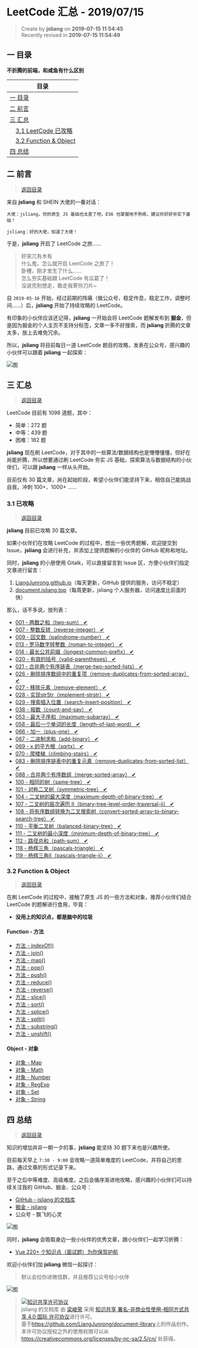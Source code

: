 LeetCode 汇总 - 2019/07/15
===

> Create by **jsliang** on **2019-07-15 11:54:45**  
> Recently revised in **2019-07-15 11:54:49**

## <a name="chapter-one" id="chapter-one">一 目录</a>

**不折腾的前端，和咸鱼有什么区别**

| 目录 |
| --- | 
| [一 目录](#chapter-one) | 
| <a name="catalog-chapter-two" id="catalog-chapter-two"></a>[二 前言](#chapter-two) |
| <a name="catalog-chapter-three" id="catalog-chapter-three"></a>[三 汇总](#chapter-three) |
| &emsp;[3.1 LeetCode 已攻略](#chapter-three-one) |
| &emsp;[3.2 Function & Object](#chapter-three-two) |
| <a name="catalog-chapter-four" id="catalog-chapter-four"></a>[四 总结](#chapter-four) |

## <a name="chapter-two" id="chapter-two">二 前言</a>

> [返回目录](#chapter-one)

来自 **jsliang** 和 SHEIN 大佬的一番对话：

```
大佬：jsliang，你的原生 JS 基础也太差了吧，ES6 也掌握地不熟练，建议你好好夯实下基础！

jsliang：好的大佬，知道了大佬！
```

于是，**jsliang** 开启了 LeetCode 之旅……

> 好突兀有木有  
> 什么鬼，怎么就开启 LeetCode 之旅了！  
> 卧槽，刚才发生了什么……  
> 怎么夯实基础跟 LeetCode 有瓜葛了！  
> 没说完别想走，敢走我寄你刀片~

自 `2019-05-16` 开始，经过前期的阵痛（做公众号，稳定作息，稳定工作，调整时间……）后，**jsliang** 开始了持续攻略的 LeetCode。

有印象的小伙伴应该还记得，**jsliang** 一开始会将 LeetCode 题解发布到 **掘金**，但是因为掘金的个人主页不支持分标签，文章一多不好搜索，而 **jsliang** 折腾的文章太多，放上去难免冗余。

所以，**jsliang** 将目前每日一道 LeetCode 题目的攻略，发表在公众号，感兴趣的小伙伴可以跟着 **jsliang** 一起探索：

![图](../../../public-repertory/img/z-small-wechat-public-address.jpg)

## <a name="chapter-three" id="chapter-three">三 汇总</a>

> [返回目录](#chapter-one)

LeetCode 目前有 1098 道题，其中：

* 简单：272 题
* 中等：439 题
* 困难：182 题

**jsliang** 现在刷 LeetCode，对于其中的一些算法/数据结构也是懵懵懂懂，但好在尚能折腾，所以想要通过刷 LeetCode 夯实 JS 基础，探索算法与数据结构的小伙伴们，可以跟 **jsliang** 一样从头开始。

目前仅有 30 篇文章，尚在起始阶段，希望小伙伴们能坚持下来，相信自己能挑战自我，冲刺 100+、1000+ ……

### <a name="chapter-three-one" id="chapter-three-one">3.1 已攻略</a>

> [返回目录](#chapter-one)

**jsliang** 目前已攻略 30 篇文章。

如果小伙伴们在攻略 LeetCode 的过程中，想出一些优秀题解，欢迎提交到 Issue，**jsliang** 会进行补充，并添加上提供题解的小伙伴的 GitHub 昵称和地址。

同时，**jsliang** 的小册使用 Gitalk，可以直接留言到 Issue 区，方便小伙伴们指定文章进行留言：

1. [LiangJunrong.github.io](http://liangjunrong.github.io)（每天更新，GitHub 提供的服务，访问不稳定）
2. [document.jsliang.top](http://document.jsliang.top/)（每周更新，jsliang 个人服务器，访问速度比前面的快）

那么，话不多说，放列表：

* [001 - 两数之和（two-sum） ✔](https://github.com/LiangJunrong/document-library/blob/master/other-library/LeetCode/easy/001-%E4%B8%A4%E6%95%B0%E4%B9%8B%E5%92%8C%EF%BC%88two-sum%EF%BC%89.md)
* [007 - 整数反转（reverse-integer） ✔](https://github.com/LiangJunrong/document-library/blob/master/other-library/LeetCode/easy/007-%E6%95%B4%E6%95%B0%E5%8F%8D%E8%BD%AC%EF%BC%88reverse-integer%EF%BC%89.md)
* [009 - 回文数（palindrome-number） ✔](https://github.com/LiangJunrong/document-library/blob/master/other-library/LeetCode/easy/009-%E5%9B%9E%E6%96%87%E6%95%B0%EF%BC%88palindrome-number%EF%BC%89.md)
* [013 - 罗马数字转整数（roman-to-integer） ✔](https://github.com/LiangJunrong/document-library/blob/master/other-library/LeetCode/easy/013-%E7%BD%97%E9%A9%AC%E6%95%B0%E5%AD%97%E8%BD%AC%E6%95%B4%E6%95%B0%EF%BC%88roman-to-integer%EF%BC%89.md)
* [014 - 最长公共前缀（longest-common-prefix） ✔](https://github.com/LiangJunrong/document-library/blob/master/other-library/LeetCode/easy/014-%E6%9C%80%E9%95%BF%E5%85%AC%E5%85%B1%E5%89%8D%E7%BC%80%EF%BC%88longest-common-prefix%EF%BC%89.md)
* [020 - 有效的括号（valid-parentheses） ✔](https://github.com/LiangJunrong/document-library/blob/master/other-library/LeetCode/easy/020-%E6%9C%89%E6%95%88%E7%9A%84%E6%8B%AC%E5%8F%B7%EF%BC%88valid-parentheses%EF%BC%89.md)
* [021 - 合并两个有序链表（merge-two-sorted-lists） ✔](https://github.com/LiangJunrong/document-library/blob/master/other-library/LeetCode/easy/021-%E5%90%88%E5%B9%B6%E4%B8%A4%E4%B8%AA%E6%9C%89%E5%BA%8F%E9%93%BE%E8%A1%A8%EF%BC%88merge-two-sorted-lists%EF%BC%89.md)
* [026 - 删除排序数组中的重复项（remove-duplicates-from-sorted-array） ✔](https://github.com/LiangJunrong/document-library/blob/master/other-library/LeetCode/easy/026-%E5%88%A0%E9%99%A4%E6%8E%92%E5%BA%8F%E6%95%B0%E7%BB%84%E4%B8%AD%E7%9A%84%E9%87%8D%E5%A4%8D%E9%A1%B9%EF%BC%88remove-duplicates-from-sorted-array%EF%BC%89.md)
* [027 - 移除元素（remove-element） ✔](https://github.com/LiangJunrong/document-library/blob/master/other-library/LeetCode/easy/027-%E7%A7%BB%E9%99%A4%E5%85%83%E7%B4%A0%EF%BC%88remove-element%EF%BC%89.md)
* [028 - 实现strStr（implement-strstr） ✔](https://github.com/LiangJunrong/document-library/blob/master/other-library/LeetCode/easy/028-%E5%AE%9E%E7%8E%B0strStr%EF%BC%88implement-strstr%EF%BC%89.md)
* [029 - 搜索插入位置（search-insert-position） ✔](https://github.com/LiangJunrong/document-library/blob/master/other-library/LeetCode/easy/029-%E6%90%9C%E7%B4%A2%E6%8F%92%E5%85%A5%E4%BD%8D%E7%BD%AE%EF%BC%88search-insert-position%EF%BC%89.md)
* [038 - 报数（count-and-say） ✔](https://github.com/LiangJunrong/document-library/blob/master/other-library/LeetCode/easy/038-%E6%8A%A5%E6%95%B0%EF%BC%88count-and-say%EF%BC%89.md)
* [053 - 最大子序和（maximum-subarray） ✔](https://github.com/LiangJunrong/document-library/blob/master/other-library/LeetCode/easy/053-%E6%9C%80%E5%A4%A7%E5%AD%90%E5%BA%8F%E5%92%8C%EF%BC%88maximum-subarray%EF%BC%89.md)
* [058 - 最后一个单词的长度（length-of-last-word） ✔](https://github.com/LiangJunrong/document-library/blob/master/other-library/LeetCode/easy/058-%E6%9C%80%E5%90%8E%E4%B8%80%E4%B8%AA%E5%8D%95%E8%AF%8D%E7%9A%84%E9%95%BF%E5%BA%A6%EF%BC%88length-of-last-word%EF%BC%89.md)
* [066 - 加一（plus-one） ✔](https://github.com/LiangJunrong/document-library/blob/master/other-library/LeetCode/easy/066-%E5%8A%A0%E4%B8%80%EF%BC%88plus-one%EF%BC%89.md)
* [067 - 二进制求和（add-binary） ✔](https://github.com/LiangJunrong/document-library/blob/master/other-library/LeetCode/easy/067-%E4%BA%8C%E8%BF%9B%E5%88%B6%E6%B1%82%E5%92%8C%EF%BC%88add-binary%EF%BC%89.md)
* [069 - x 的平方根（sqrtx） ✔](https://github.com/LiangJunrong/document-library/blob/master/other-library/LeetCode/easy/069-x%E7%9A%84%E5%B9%B3%E6%96%B9%E6%A0%B9%EF%BC%88sqrtx%EF%BC%89.md)
* [070 - 爬楼梯（climbing-stairs） ✔]([./other-library/LeetCode/easy/070-爬楼梯（climbing-stairs）.md](https://github.com/LiangJunrong/document-library/blob/master/other-library/LeetCode/easy/070-%E7%88%AC%E6%A5%BC%E6%A2%AF%EF%BC%88climbing-stairs%EF%BC%89.md))
* [083 - 删除排序链表中的重复元素（remove-duplicates-from-sorted-list） ✔](https://github.com/LiangJunrong/document-library/blob/master/other-library/LeetCode/easy/083-%E5%88%A0%E9%99%A4%E6%8E%92%E5%BA%8F%E9%93%BE%E8%A1%A8%E4%B8%AD%E7%9A%84%E9%87%8D%E5%A4%8D%E5%85%83%E7%B4%A0%EF%BC%88remove-duplicates-from-sorted-list%EF%BC%89.md)
* [088 - 合并两个有序数组（merge-sorted-array） ✔](https://github.com/LiangJunrong/document-library/blob/master/other-library/LeetCode/easy/088-%E5%90%88%E5%B9%B6%E4%B8%A4%E4%B8%AA%E6%9C%89%E5%BA%8F%E6%95%B0%E7%BB%84%EF%BC%88merge-sorted-array%EF%BC%89.md)
* [100 - 相同的树（same-tree） ✔]([./other-library/LeetCode/easy/100-相同的树（same-tree）.md](https://github.com/LiangJunrong/document-library/blob/master/other-library/LeetCode/easy/100-%E7%9B%B8%E5%90%8C%E7%9A%84%E6%A0%91%EF%BC%88same-tree%EF%BC%89.md))
* [101 - 对称二叉树（symmetric-tree） ✔](https://github.com/LiangJunrong/document-library/blob/master/other-library/LeetCode/easy/101-%E5%AF%B9%E7%A7%B0%E4%BA%8C%E5%8F%89%E6%A0%91%EF%BC%88symmetric-tree%EF%BC%89.md)
* [104 - 二叉树的最大深度（maximum-depth-of-binary-tree） ✔](https://github.com/LiangJunrong/document-library/blob/master/other-library/LeetCode/easy/104-%E4%BA%8C%E5%8F%89%E6%A0%91%E7%9A%84%E6%9C%80%E5%A4%A7%E6%B7%B1%E5%BA%A6%EF%BC%88maximum-depth-of-binary-tree%EF%BC%89.md)
* [107 - 二叉树的层次遍历 II（binary-tree-level-order-traversal-ii） ✔](https://github.com/LiangJunrong/document-library/blob/master/other-library/LeetCode/easy/107-%E4%BA%8C%E5%8F%89%E6%A0%91%E7%9A%84%E5%B1%82%E6%AC%A1%E9%81%8D%E5%8E%86II%EF%BC%88binary-tree-level-order-traversal-ii%EF%BC%89.md)
* [108 - 将有序数组转换为二叉搜索树（convert-sorted-array-to-binary-search-tree） ✔](https://github.com/LiangJunrong/document-library/blob/master/other-library/LeetCode/easy/108-%E5%B0%86%E6%9C%89%E5%BA%8F%E6%95%B0%E7%BB%84%E8%BD%AC%E6%8D%A2%E4%B8%BA%E4%BA%8C%E5%8F%89%E6%90%9C%E7%B4%A2%E6%A0%91%EF%BC%88convert-sorted-array-to-binary-search-tree%EF%BC%89.md)
* [110 - 平衡二叉树（balanced-binary-tree） ✔](https://github.com/LiangJunrong/document-library/blob/master/other-library/LeetCode/easy/110-%E5%B9%B3%E8%A1%A1%E4%BA%8C%E5%8F%89%E6%A0%91%EF%BC%88balanced-binary-tree%EF%BC%89.md)
* [111 - 二叉树的最小深度（minimum-depth-of-binary-tree） ✔](https://github.com/LiangJunrong/document-library/blob/master/other-library/LeetCode/easy/111-%E4%BA%8C%E5%8F%89%E6%A0%91%E7%9A%84%E6%9C%80%E5%B0%8F%E6%B7%B1%E5%BA%A6%EF%BC%88minimum-depth-of-binary-tree%EF%BC%89.md)
* [112 - 路径总和（path-sum） ✔](https://github.com/LiangJunrong/document-library/blob/master/other-library/LeetCode/easy/112-%E8%B7%AF%E5%BE%84%E6%80%BB%E5%92%8C%EF%BC%88path-sum%EF%BC%89.md)
* [118 - 杨辉三角（pascals-triangle） ✔](https://github.com/LiangJunrong/document-library/blob/master/other-library/LeetCode/easy/118-%E6%9D%A8%E8%BE%89%E4%B8%89%E8%A7%92%EF%BC%88pascals-triangle%EF%BC%89.md)
* [119 - 杨辉三角II（pascals-triangle-ii） ✔](https://github.com/LiangJunrong/document-library/blob/master/other-library/LeetCode/easy/119-%E6%9D%A8%E8%BE%89%E4%B8%89%E8%A7%92II%EF%BC%88pascals-triangle-ii%EF%BC%89.md)

### <a name="chapter-three-two" id="chapter-three-two">3.2 Function & Object</a>

> [返回目录](#chapter-one)

在刷 LeetCode 的过程中，接触了原生 JS 的一些方法和对象，推荐小伙伴们结合 LeetCode 的题解进行食用，毕竟：

* **没用上的知识点，都是脑中的垃圾**

#### Function - 方法

* [方法 - indexOf()](https://github.com/LiangJunrong/document-library/blob/master/JavaScript-library/JavaScript/Function/indexOf.md)
* [方法 - join()](https://github.com/LiangJunrong/document-library/blob/master/JavaScript-library/JavaScript/Function/join.md)
* [方法 - map()]([./map.md](https://github.com/LiangJunrong/document-library/blob/master/JavaScript-library/JavaScript/Function/map.md))
* [方法 - pop()](https://github.com/LiangJunrong/document-library/blob/master/JavaScript-library/JavaScript/Function/pop.md)
* [方法 - push()](https://github.com/LiangJunrong/document-library/blob/master/JavaScript-library/JavaScript/Function/push.md)
* [方法 - reduce()](https://github.com/LiangJunrong/document-library/blob/master/JavaScript-library/JavaScript/Function/reduce.md)
* [方法 - reverse()](https://github.com/LiangJunrong/document-library/blob/master/JavaScript-library/JavaScript/Function/reverse.md)
* [方法 - slice()](https://github.com/LiangJunrong/document-library/blob/master/JavaScript-library/JavaScript/Function/slice.md)
* [方法 - sort()](https://github.com/LiangJunrong/document-library/blob/master/JavaScript-library/JavaScript/Function/sort.md)
* [方法 - splice()](https://github.com/LiangJunrong/document-library/blob/master/JavaScript-library/JavaScript/Function/splice.md)
* [方法 - split()](https://github.com/LiangJunrong/document-library/blob/master/JavaScript-library/JavaScript/Function/split.md)
* [方法 - substring()](https://github.com/LiangJunrong/document-library/blob/master/JavaScript-library/JavaScript/Function/substring.md)
* [方法 - unshift()](https://github.com/LiangJunrong/document-library/blob/master/JavaScript-library/JavaScript/Function/unshift.md)

#### Object - 对象

* [对象 - Map](https://github.com/LiangJunrong/document-library/blob/master/JavaScript-library/JavaScript/Object/Map.md)
* [对象 - Math](https://github.com/LiangJunrong/document-library/blob/master/JavaScript-library/JavaScript/Object/Math.md)
* [对象 - Number](https://github.com/LiangJunrong/document-library/blob/master/JavaScript-library/JavaScript/Object/Number.md)
* [对象 - RegExp](https://github.com/LiangJunrong/document-library/blob/master/JavaScript-library/JavaScript/Object/RegExp.md)
* [对象 - Set](https://github.com/LiangJunrong/document-library/blob/master/JavaScript-library/JavaScript/Object/Set.md)
* [对象 - String](https://github.com/LiangJunrong/document-library/blob/master/JavaScript-library/JavaScript/Object/String.md)

## <a name="chapter-four" id="chapter-four">四 总结</a>

> [返回目录](#chapter-one)

知识的增加并非一朝一夕的事，**jsliang** 能坚持 30 题下来也是兴趣所使。

目前每天早上 `7:30 - 9:00` 会攻略一道简单难度的 LeetCode，并将自己的思路，通过文章的形式记录下来。

至于之后中等难度、高级难度，之后会循序渐进地攻略，感兴趣的小伙伴们可以持续关注我的 GitHub、掘金、公众号：

* [GitHub - jsliang 的文档库](https://github.com/LiangJunrong/document-library)
* [掘金 - jsliang](https://juejin.im/user/584613ba128fe10058b3cf68/posts)
* 公众号 - 飘飞的心灵

![图](../../../public-repertory/img/z-small-wechat-public-address.jpg)

同时，**jsliang** 会吸取身边一些小伙伴的优秀文章，跟小伙伴们一起学习折腾：

* [Vue 220+ 个知识点（面试题）为你保驾护航](https://juejin.im/post/5d153267e51d4510624f9809)

欢迎小伙伴们加 **jsliang** 微信一起探讨：

> 默认会拉你进微信群，并且推荐公众号给小伙伴

![图](../../../public-repertory/img/z-small-wechat.jpeg)

> <a rel="license" href="http://creativecommons.org/licenses/by-nc-sa/4.0/"><img alt="知识共享许可协议" style="border-width:0" src="https://i.creativecommons.org/l/by-nc-sa/4.0/88x31.png" /></a><br /><span xmlns:dct="http://purl.org/dc/terms/" property="dct:title">jsliang 的文档库</span> 由 <a xmlns:cc="http://creativecommons.org/ns#" href="https://github.com/LiangJunrong/document-library" property="cc:attributionName" rel="cc:attributionURL">梁峻荣</a> 采用 <a rel="license" href="http://creativecommons.org/licenses/by-nc-sa/4.0/">知识共享 署名-非商业性使用-相同方式共享 4.0 国际 许可协议</a>进行许可。<br />基于<a xmlns:dct="http://purl.org/dc/terms/" href="https://github.com/LiangJunrong/document-library" rel="dct:source">https://github.com/LiangJunrong/document-library</a>上的作品创作。<br />本许可协议授权之外的使用权限可以从 <a xmlns:cc="http://creativecommons.org/ns#" href="https://creativecommons.org/licenses/by-nc-sa/2.5/cn/" rel="cc:morePermissions">https://creativecommons.org/licenses/by-nc-sa/2.5/cn/</a> 处获得。